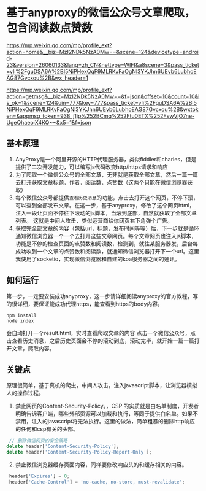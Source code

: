 # 基于anyproxy的微信公众号文章爬取，包含阅读数点赞数


https://mp.weixin.qq.com/mp/profile_ext?action=home&__biz=MzI2NDk5NzA0Mw==&scene=124&devicetype=android-23&version=26060133&lang=zh_CN&nettype=WIFI&a8scene=3&pass_ticket=vIi%2FguDSA6A%2BI5NiPHexQqF9MLRKvFaOgNl3YKJhn6UEvb6LubhoEAG87Gvcxou%2B&wx_header=1

https://mp.weixin.qq.com/mp/profile_ext?action=getmsg&__biz=MzI2NDk5NzA0Mw==&f=json&offset=10&count=10&is_ok=1&scene=124&uin=777&key=777&pass_ticket=vIi%2FguDSA6A%2BI5NiPHexQqF9MLRKvFaOgNl3YKJhn6UEvb6LubhoEAG87Gvcxou%2B&wxtoken=&appmsg_token=938_j1jp%252BCmq%252Ftu0ETX%252FswVjO7ne-UgeQhaeoiX4KQ~~&x5=1&f=json

## 基本原理
1. AnyProxy是一个阿里开源的HTTP代理服务器，类似fiddler和charles，但是提供了二次开发能力，可以编写js代码改变http/https请求和响应
2. 为了爬取一个微信公众号的全部文章，无非就是获取全部文章，然后一篇一篇去打开获取文章标题，作者，阅读数，点赞数（这两个只能在微信浏览器获取）
3. 每个微信公众号都提供`查看历史消息`的功能，点击去打开这个网页，不停下滚，可以查到全部发布文章。在这一步，基于anyproxy，修改了这个网页html，注入一段让页面不停往下滚动的js脚本，当滚到底部，自然就获取了全部文章列表。 这就是中间人攻击，类似运营商给你网页右下角弹个广告。
4. 获取完全部文章的内容（包括url，标题，发布时间等等）后，下一步就是循环通知微信浏览器一个一个去打开这些文章网页。每个文章网页也注入js脚本，功能是不停的检查页面的点赞数和阅读数，检测到，就往某服务器发，后台每成功收到一个文章的点赞数和阅读数，就通知微信浏览器打开下一个url。这里我使用了socketio，实现微信浏览器和自建的koa服务器之间的通讯。

## 如何运行
第一步，一定要安装成功anyproxy，这一步请详细阅读anyproxy的官方教程，写的很详细，要保证能成功代理https，能查看到https的body内容。

```
npm install
node index
```
会自动打开一个result.html，实时查看爬取文章的内容
点击一个微信公众号，点击查看历史消息，之后历史页面会不停的滚动到底，滚动完毕，就开始一篇一篇打开文章，爬取内容。

## 关键点
原理很简单，基于真机的爬虫，中间人攻击，注入javascript脚本，让浏览器模拟人的操作过程。

1. 禁止网页的Content-Security-Policy。，CSP 的实质就是白名单制度，开发者明确告诉客户端，哪些外部资源可以加载和执行，等同于提供白名单。如果不禁用，注入的javascript将无法执行。这里的做法，简单粗暴的删除http响应的任何和csp有关的头部。
``` javascript
 // 删除微信网页的安全策略
delete header['Content-Security-Policy'];
delete header['Content-Security-Policy-Report-Only'];
```
2. 禁止微信浏览器缓存页面内容，同样要修改响应头的和缓存相关的内容。
```javascript
 header['Expires'] = 0;
 header['Cache-Control'] = 'no-cache, no-store, must-revalidate';
```
